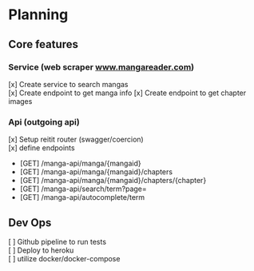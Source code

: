 # Planning

## Core features

### Service (web scraper www.mangareader.com)
[x] Create service to search mangas  
[x] Create endpoint to get manga info 
[x] Create endpoint to get chapter images 

### Api (outgoing api)
[x] Setup reitit router (swagger/coercion)  
[x] define endpoints  
* [GET] /manga-api/manga/{mangaid}
* [GET] /manga-api/manga/{mangaid}/chapters
* [GET] /manga-api/manga/{mangaid}/chapters/{chapter}
* [GET] /manga-api/search/term?page=
* [GET] /manga-api/autocomplete/term

## Dev Ops
[ ] Github pipeline to run tests  
[ ] Deploy to heroku  
[ ] utilize docker/docker-compose  
